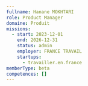 ```yaml
---
fullname: Hanane MOKHTARI
role: Product Manager
domaine: Produit
missions:
  - start: 2023-12-01
    end: 2026-12-31
    status: admin
    employer: FRANCE TRAVAIL
    startups:
      - travailler.en.france
memberType: beta
competences: []
---
```

